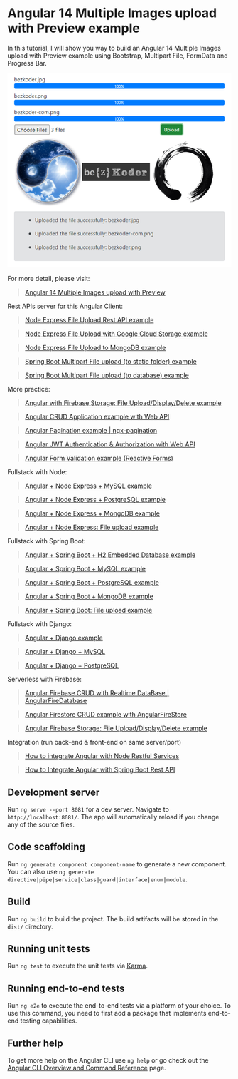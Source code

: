 # Angular 14 Multiple Images upload with Preview example

In this tutorial, I will show you way to build an Angular 14 Multiple Images upload with Preview example using Bootstrap, Multipart File, FormData and Progress Bar.

![angular-14-multiple-image-upload-preview-example](angular-14-multiple-image-upload-preview-example.png)

For more detail, please visit:
> [Angular 14 Multiple Images upload with Preview](https://www.bezkoder.com/angular-14-multiple-image-upload-preview/)

Rest APIs server for this Angular Client:
> [Node Express File Upload Rest API example](https://www.bezkoder.com/node-js-express-file-upload/)

> [Node Express File Upload with Google Cloud Storage example](https://www.bezkoder.com/google-cloud-storage-nodejs-upload-file/)

> [Node Express File Upload to MongoDB example](https://www.bezkoder.com/node-js-upload-store-images-mongodb/)

> [Spring Boot Multipart File upload (to static folder) example](https://www.bezkoder.com/spring-boot-file-upload/)

> [Spring Boot Multipart File upload (to database) example](https://www.bezkoder.com/spring-boot-upload-file-database/)

More practice:
> [Angular with Firebase Storage: File Upload/Display/Delete example](https://www.bezkoder.com/angular-13-firebase-storage/)

> [Angular CRUD Application example with Web API](https://www.bezkoder.com/angular-14-crud-example/)

> [Angular Pagination example | ngx-pagination](https://www.bezkoder.com/angular-14-pagination-ngx/)

> [Angular JWT Authentication & Authorization with Web API](https://www.bezkoder.com/angular-13-jwt-auth/)

> [Angular Form Validation example (Reactive Forms)](https://www.bezkoder.com/angular-14-form-validation/)

Fullstack with Node:

> [Angular + Node Express + MySQL example](https://www.bezkoder.com/angular-14-node-js-express-mysql/)

> [Angular + Node Express + PostgreSQL example](https://www.bezkoder.com/angular-14-node-js-express-postgresql/)

> [Angular + Node Express + MongoDB example](https://www.bezkoder.com/mean-stack-crud-example-angular-13/)

> [Angular + Node Express: File upload example](https://www.bezkoder.com/angular-13-node-express-file-upload/)

Fullstack with Spring Boot:

> [Angular + Spring Boot + H2 Embedded Database example](https://www.bezkoder.com/spring-boot-angular-14-crud/)

> [Angular + Spring Boot + MySQL example](https://www.bezkoder.com/spring-boot-angular-14-mysql/)

> [Angular + Spring Boot + PostgreSQL example](https://www.bezkoder.com/spring-boot-angular-14-postgresql/)

> [Angular + Spring Boot + MongoDB example](https://www.bezkoder.com/angular-13-spring-boot-mongodb/)

> [Angular + Spring Boot: File upload example](https://www.bezkoder.com/angular-14-spring-boot-file-upload/)

Fullstack with Django:
> [Angular + Django example](https://bezkoder.com/django-angular-13-crud-rest-framework/)

> [Angular + Django + MySQL](https://www.bezkoder.com/django-angular-mysql/)

> [Angular + Django + PostgreSQL](https://www.bezkoder.com/django-angular-postgresql/)

Serverless with Firebase:
> [Angular Firebase CRUD with Realtime DataBase | AngularFireDatabase](https://www.bezkoder.com/angular-13-firebase-crud/)

> [Angular Firestore CRUD example with AngularFireStore](https://www.bezkoder.com/angular-13-firestore-crud-angularfirestore/)

> [Angular Firebase Storage: File Upload/Display/Delete example](https://www.bezkoder.com/angular-13-firebase-storage/)

Integration (run back-end & front-end on same server/port)
> [How to integrate Angular with Node Restful Services](https://www.bezkoder.com/integrate-angular-12-node-js/)

> [How to Integrate Angular with Spring Boot Rest API](https://www.bezkoder.com/integrate-angular-12-spring-boot/)

## Development server

Run `ng serve --port 8081` for a dev server. Navigate to `http://localhost:8081/`. The app will automatically reload if you change any of the source files.

## Code scaffolding

Run `ng generate component component-name` to generate a new component. You can also use `ng generate directive|pipe|service|class|guard|interface|enum|module`.

## Build

Run `ng build` to build the project. The build artifacts will be stored in the `dist/` directory.

## Running unit tests

Run `ng test` to execute the unit tests via [Karma](https://karma-runner.github.io).

## Running end-to-end tests

Run `ng e2e` to execute the end-to-end tests via a platform of your choice. To use this command, you need to first add a package that implements end-to-end testing capabilities.

## Further help

To get more help on the Angular CLI use `ng help` or go check out the [Angular CLI Overview and Command Reference](https://angular.io/cli) page.